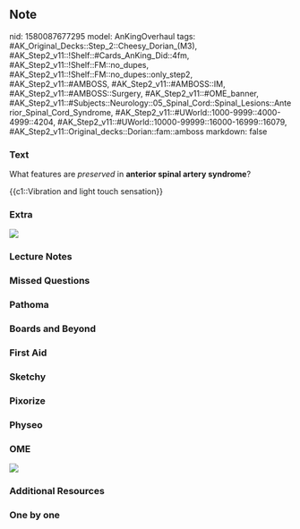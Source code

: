 ## Note
nid: 1580087677295
model: AnKingOverhaul
tags: #AK_Original_Decks::Step_2::Cheesy_Dorian_(M3), #AK_Step2_v11::!Shelf::#Cards_AnKing_Did::4fm, #AK_Step2_v11::!Shelf::FM::no_dupes, #AK_Step2_v11::!Shelf::FM::no_dupes::only_step2, #AK_Step2_v11::#AMBOSS, #AK_Step2_v11::#AMBOSS::IM, #AK_Step2_v11::#AMBOSS::Surgery, #AK_Step2_v11::#OME_banner, #AK_Step2_v11::#Subjects::Neurology::05_Spinal_Cord::Spinal_Lesions::Anterior_Spinal_Cord_Syndrome, #AK_Step2_v11::#UWorld::1000-9999::4000-4999::4204, #AK_Step2_v11::#UWorld::10000-99999::16000-16999::16079, #AK_Step2_v11::Original_decks::Dorian::fam::amboss
markdown: false

### Text
What features are <i>preserved</i> in <b>anterior spinal artery
syndrome</b>?
<div>
  {{c1::Vibration and light touch sensation}}
</div>

### Extra
<img src="big_5b97d008cd38c.jpg">

### Lecture Notes


### Missed Questions


### Pathoma


### Boards and Beyond


### First Aid


### Sketchy


### Pixorize


### Physeo


### OME
<div class="ome-widget">
  <a href="https://onlinemeded.org?ref=anki"><img src=
  "_OME_AnkiFlashcards_General_7.png"></a>
</div>

### Additional Resources


### One by one

